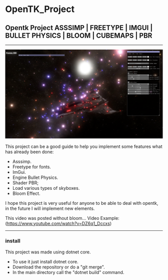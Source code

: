 # OpenTK_Project

## Opentk Project ASSSIMP | FREETYPE | IMGUI | BULLET PHYSICS | BLOOM | CUBEMAPS | PBR 
__________

![](demo.png)

This project can be a good guide to help you implement some features
what has already been done:

* Asssimp.
* Freetype for fonts.
* ImGui.
* Engine Bullet Physics.
* Shader PBR;
* Load various types of skyboxes.
* Bloom Effect.

I hope this project is very useful for anyone to be able to deal with opentk, in the future I will implement new elements.

This video was posted without bloom...
Video Example: (https://www.youtube.com/watch?v=DZ6q1_Dccxs) 

********
### install

This project was made using dotnet core. 
* To use it just install dotnet core. 
* Download the repository or do a "git merge".
* In the main directory call the "dotnet build" command.
